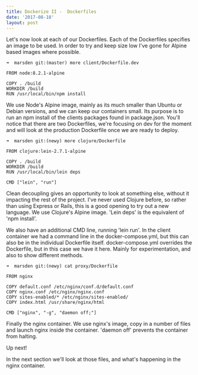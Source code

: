 ```yaml
---
title: Dockerize II -  Dockerfiles
date: '2017-08-18'
layout: post
---
```


Let's now look at each of our Dockerfiles. Each of the Dockerfiles specifies an image to be used. In order to try and keep size low I've gone for Alpine based images where possible.


```
➜  marsden git:(master) more client/Dockerfile.dev
```
```
FROM node:8.2.1-alpine

COPY . /build
WORKDIR /build
RUN /usr/local/bin/npm install
```

We use Node's Alpine image, mainly as its much smaller than Ubuntu or Debian versions, and we can keep our containers small. Its purpose is to run an npm install of the clients packages found in package.json. You'll notice that there are two Dockerfiles, we're focusing on dev for the moment and will look at the production Dockerfile once we are ready to deploy.

```
➜  marsden git:(newy) more clojure/Dockerfile
```
```
FROM clojure:lein-2.7.1-alpine

COPY . /build
WORKDIR /build
RUN /usr/local/bin/lein deps

CMD ["lein", "run"]
```

Clean decoupling gives an opportunity to look at something else, without it impacting the rest of the project. I've never used Clojure before, so rather than using Express or Rails, this is a good opening to try out a new language. We use Clojure's Alpine image. 'Lein deps' is the equivalent of 'npm install'.

We also have an additional CMD line, running 'lein run'. In the client container we had a command line in the docker-compose.yml, but this can also be in the individual Dockerfile itself. docker-compose.yml overrides the Dockerfile, but in this case we have it here. Mainly for experimentation, and also to show different methods.

```
➜  marsden git:(newy) cat proxy/Dockerfile
```
```
FROM nginx

COPY default.conf /etc/nginx/conf.d/default.conf
COPY nginx.conf /etc/nginx/nginx.conf
COPY sites-enabled/* /etc/nginx/sites-enabled/
COPY index.html /usr/share/nginx/html

CMD ["nginx", "-g", "daemon off;"]
```

Finally the nginx container. We use nginx's image, copy in a number of files and launch nginx inside the container. 'daemon off' prevents the container from halting.

Up next!


In the next section we'll look at those files, and what's happening in the nginx container.
